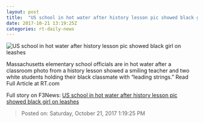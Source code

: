 ```yaml
---
layout: post
title:  "US school in hot water after history lesson pic showed black girl on leashes"
date: 2017-10-21 13:19:25Z
categories: rt-daily-news
---
```


![US school in hot water after history lesson pic showed black girl on leashes](https://cdni.rt.com/files/2017.10/article/59eb450afc7e93d34d8b4567.jpg)

Massachusetts elementary school officials are in hot water after a classroom photo from a history lesson showed a smiling teacher and two white students holding their black classmate with “leading strings.” Read Full Article at RT.com


Full story on F3News: [US school in hot water after history lesson pic showed black girl on leashes](http://www.f3nws.com/n/NGnTQE)

> Posted on: Saturday, October 21, 2017 1:19:25 PM
